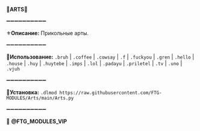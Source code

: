 **🌴ARTS🌴**

➖➖➖➖➖➖➖➖➖➖

⚜️**Описание:** Прикольные арты.

➖➖➖➖➖➖➖➖➖➖

**📌Использование:** `.bruh` | `.coffee` | `.cowsay` | `.f` | `.fuckyou` | `.gren` | `.hello` | `.house` | `.huy` | `.huytebe` | `.imps` | `.lol` | `.padayu` | `.priletel` | `.tv` | `.uno` | `.vjuh`

➖➖➖➖➖➖➖➖➖➖

**🔗Установка:**
`.dlmod https://raw.githubusercontent.com/FTG-MODULES/Arts/main/Arts.py`

➖➖➖➖➖➖➖➖➖➖

💈 **@FTG_MODULES_VIP**
